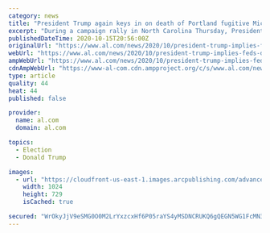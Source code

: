 ```yaml
---
category: news
title: "President Trump again keys in on death of Portland fugitive Michael Reinoehl: ‘They knew who he was. They didn’t want to arrest him.’"
excerpt: "During a campaign rally in North Carolina Thursday, President Donald Trump again spoke of the Sept. 3 fatal shooting of Portland homicide suspect Michael Reinoehl, saying \"We sent in the U.S. Marshals."
publishedDateTime: 2020-10-15T20:56:00Z
originalUrl: "https://www.al.com/news/2020/10/president-trump-implies-feds-deliberately-killed-portland-fugitive-michael-reinoehl-they-knew-who-he-was-they-didnt-want-to-arrest-him.html"
webUrl: "https://www.al.com/news/2020/10/president-trump-implies-feds-deliberately-killed-portland-fugitive-michael-reinoehl-they-knew-who-he-was-they-didnt-want-to-arrest-him.html"
ampWebUrl: "https://www.al.com/news/2020/10/president-trump-implies-feds-deliberately-killed-portland-fugitive-michael-reinoehl-they-knew-who-he-was-they-didnt-want-to-arrest-him.html?outputType=amp"
cdnAmpWebUrl: "https://www-al-com.cdn.ampproject.org/c/s/www.al.com/news/2020/10/president-trump-implies-feds-deliberately-killed-portland-fugitive-michael-reinoehl-they-knew-who-he-was-they-didnt-want-to-arrest-him.html?outputType=amp"
type: article
quality: 44
heat: 44
published: false

provider:
  name: al.com
  domain: al.com

topics:
  - Election
  - Donald Trump

images:
  - url: "https://cloudfront-us-east-1.images.arcpublishing.com/advancelocal/AC5I276FIFFLBP2HMGRIE25XFM.jpg"
    width: 1024
    height: 729
    isCached: true

secured: "WrOkyJjV9eSMG0O0M2LrYxzcxHf6P05raYS4yMSDNCRUKQ6gQEGN5WG1FcMN3fp7eztCZOHR2P/c/il2EFSkOfch7slNU9XzzfoUjnGL637cpA/TONPFD4tY3RtKyhNYm74nVRE6g9MrQWHrPtJi3lFUpqHdYSJUbs6YueZEjkc0YKQlg7uBi3Z1PsWZHjmHKnhrdZFOFxBNuqv3XJCz0bnksy2cOk3jSb8yFljoLd5/ERfZVizka6tUZB91MZtPSs2KUFJS2fr+SRyYPVctZfpmXoSnLyAMGeWNO8JvGjI2t+6oDF/tdxJg7bQ3W4jZ8syJLRi7TJwWMDzm6GyoZLO8V5DgV0foBbK7dUwSylA=;JqmxBhsWIis1Q4hainhETA=="
---
```


